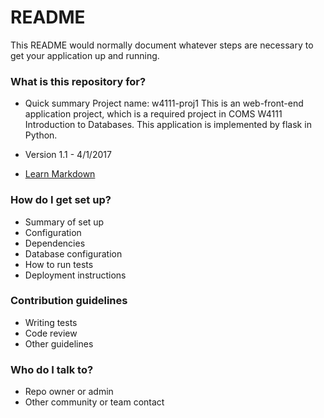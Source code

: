 # README #

This README would normally document whatever steps are necessary to get your application up and running.

### What is this repository for? ###

* Quick summary
Project name: w4111-proj1
This is an web-front-end application project, which is a required project in COMS W4111 Introduction to Databases.
This application is implemented by flask in Python.

* Version
1.1 - 4/1/2017

* [Learn Markdown](https://bitbucket.org/tutorials/markdowndemo)

### How do I get set up? ###

* Summary of set up
* Configuration
* Dependencies
* Database configuration
* How to run tests
* Deployment instructions

### Contribution guidelines ###

* Writing tests
* Code review
* Other guidelines

### Who do I talk to? ###

* Repo owner or admin
* Other community or team contact